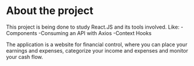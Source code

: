 # About the project

This project is being done to study React.JS and its tools involved. Like:
  -Components
  -Consuming an API with Axios
  -Context
  Hooks

The application is a website for financial control, where you can place your earnings and expenses,
categorize your income and expenses and monitor your cash flow.